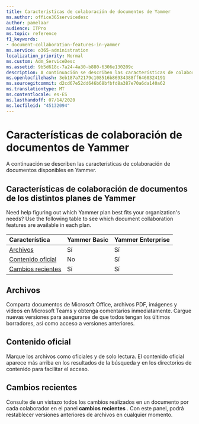 ```yaml
---
title: Características de colaboración de documentos de Yammer
ms.author: office365servicedesc
author: pamelaar
audience: ITPro
ms.topic: reference
f1_keywords:
- document-collaboration-features-in-yammer
ms.service: o365-administration
localization_priority: Normal
ms.custom: Adm_ServiceDesc
ms.assetid: 9b5d618c-7a24-4a30-b880-6306e130209c
description: A continuación se describen las características de colaboración de documentos disponibles en Yammer.
ms.openlocfilehash: 3eb187a72179c108516b86934388ff6460324191
ms.sourcegitcommit: d2cd67e52dd646b68bfbfd8a387e70a6da140a62
ms.translationtype: MT
ms.contentlocale: es-ES
ms.lasthandoff: 07/14/2020
ms.locfileid: "45132094"
---
```

# <a name="document-collaboration-features-in-yammer"></a>Características de colaboración de documentos de Yammer

A continuación se describen las características de colaboración de documentos disponibles en Yammer.
  
## <a name="document-collaboration-features-across-yammer-plans"></a>Características de colaboración de documentos de los distintos planes de Yammer

Need help figuring out which Yammer plan best fits your organization's needs? Use the following table to see which document collaboration features are available in each plan.
  
|**Característica**|**Yammer Basic**|**Yammer Enterprise**|
|:-----|:-----|:-----|
|[Archivos](document-collaboration-features-in-yammer.md#files) <br/> |Sí  <br/> |Sí  <br/> |
|[Contenido oficial](document-collaboration-features-in-yammer.md#official-content) <br/> |No  <br/> |Sí  <br/> |
|[Cambios recientes](document-collaboration-features-in-yammer.md#recent-changes) <br/> |Sí  <br/> |Sí  <br/> |

## <a name="files"></a>Archivos

Comparta documentos de Microsoft Office, archivos PDF, imágenes y vídeos en Microsoft Teams y obtenga comentarios inmediatamente. Cargue nuevas versiones para asegurarse de que todos tengan los últimos borradores, así como acceso a versiones anteriores.
  
## <a name="official-content"></a>Contenido oficial

Marque los archivos como oficiales y de solo lectura. El contenido oficial aparece más arriba en los resultados de la búsqueda y en los directorios de contenido para facilitar el acceso.

## <a name="recent-changes"></a>Cambios recientes

Consulte de un vistazo todos los cambios realizados en un documento por cada colaborador en el panel **cambios recientes** . Con este panel, podrá restablecer versiones anteriores de archivos en cualquier momento.
  